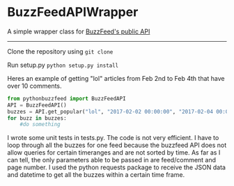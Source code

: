 # BuzzFeedAPIWrapper
A simple wrapper class for [BuzzFeed's public API](https://gist.github.com/chezclem/c98b5170971c94dd1015)

---

Clone the repository using `git clone`

Run setup.py `python setup.py install`

Heres an example of getting "lol" articles from Feb 2nd to Feb 4th that have over 10 comments.

```python
from pythonbuzzfeed import BuzzFeedAPI
API = BuzzFeedAPI()
buzzes = API.get_popular("lol", "2017-02-02 00:00:00", "2017-02-04 00:00:00", 10)
for buzz in buzzes:
    #do something
```

I wrote some unit tests in tests.py. The code is not very efficient. I have to loop through all the buzzes for one feed because the buzzfeed API does not allow queries for certain timeranges and are not sorted by time. As far as I can tell, the only parameters able to be passed in are feed/comment and page number. I used the python requests package to receive the JSON data and datetime to get all the buzzes within a certain time frame. 